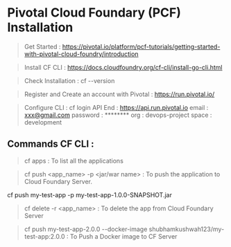 # Pivotal Cloud Foundary (PCF) Installation

> Get Started : 
https://pivotal.io/platform/pcf-tutorials/getting-started-with-pivotal-cloud-foundry/introduction

> Install CF CLI : 
https://docs.cloudfoundry.org/cf-cli/install-go-cli.html

> Check Installation : 
cf --version

> Register and Create an account with Pivotal : 
https://run.pivotal.io/

> Configure CLI : 
cf login
  API End : https://api.run.pivotal.io
  email : xxx@gmail.com
  password : ********
  org : devops-project
  space : development
  

## Commands CF CLI : 
> cf apps  : To list all the  applications

> cf push <app_name> -p <jar/war name> : To push the application to Cloud Foundary Server.

  cf push my-test-app -p my-test-app-1.0.0-SNAPSHOT.jar
  
  
> cf delete -r <app_name> : To delete the app from Cloud Foundary Server

> cf push my-test-app-2.0.0 --docker-image shubhamkushwah123/my-test-app:2.0.0 : To Push a Docker image to CF Server



